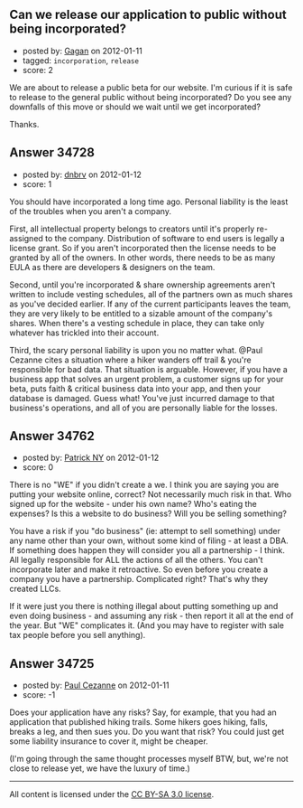 ## Can we release our application to public without being incorporated?

- posted by: [Gagan](https://stackexchange.com/users/-1/12841-gagan) on 2012-01-11
- tagged: `incorporation`, `release`
- score: 2

We are about to release a public beta for our website. I'm curious if it is safe to release to  the general public without being incorporated? Do you see any downfalls of this move or should we wait until we get incorporated?

Thanks.


## Answer 34728

- posted by: [dnbrv](https://stackexchange.com/users/-1/15284-dnbrv) on 2012-01-12
- score: 1

You should have incorporated a long time ago. Personal liability is the least of the troubles when you aren't a company.

First, all intellectual property belongs to creators until it's properly re-assigned to the company. Distribution of software to end users is legally a license grant. So if you aren't incorporated then the license needs to be granted by all of the owners. In other words, there needs to be as many EULA as there are developers & designers on the team.

Second, until you're incorporated & share ownership agreements aren't written to include vesting schedules, all of the partners own as much shares as you've decided earlier. If any of the current participants leaves the team, they are very likely to be entitled to a sizable amount of the company's shares. When there's a vesting schedule in place, they can take only whatever has trickled into their account.

Third, the scary personal liability is upon you no matter what. @Paul Cezanne cites a situation where a hiker wanders off trail & you're responsible for bad data. That situation is arguable. However, if you have a business app that solves an urgent problem, a customer signs up for your beta, puts faith & critical business data into your app, and then your database is damaged. Guess what! You've just incurred damage to that business's operations, and all of you are personally liable for the losses.


## Answer 34762

- posted by: [Patrick NY](https://stackexchange.com/users/-1/14366-patrick-ny) on 2012-01-12
- score: 0

There is no "WE" if you didn't create a we. I think you are saying you are putting your website online, correct? Not necessarily much risk in that. Who signed up for the website - under his own name? Who's eating the expenses? Is this a website to do business? Will you be selling something?

You have a risk if you "do business" (ie: attempt to sell something) under any name other than your own, without some kind of filing - at least a DBA. If something does happen they will consider you all a partnership - I think. All legally responsible for ALL the actions of all the others. You can't incorporate later and make it retroactive. So even before you create a company you have a partnership. Complicated right? That's why they created LLCs.

If it were just you there is nothing illegal about putting something up and even doing business - and assuming any risk - then report it all at the end of the year. But "WE" complicates it. (And you may have to register with sale tax people before you sell anything). 


## Answer 34725

- posted by: [Paul Cezanne](https://stackexchange.com/users/-1/14795-paul-cezanne) on 2012-01-11
- score: -1

Does your application have any risks? Say, for example, that you had an application that published hiking trails. Some hikers goes hiking, falls, breaks a leg, and then sues you. Do you want that risk? You could just get some liability insurance to cover it, might be cheaper.

(I'm going through the same thought processes myself BTW, but, we're not close to release yet, we have the luxury of time.)



---

All content is licensed under the [CC BY-SA 3.0 license](https://creativecommons.org/licenses/by-sa/3.0/).
